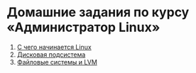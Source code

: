 # Домашние задания по курсу «Администратор Linux»

1. [С чего начинается Linux](hw-01)
2. [Дисковая подсистема](hw-02)
3. [Файловые системы и LVM](hw-03)